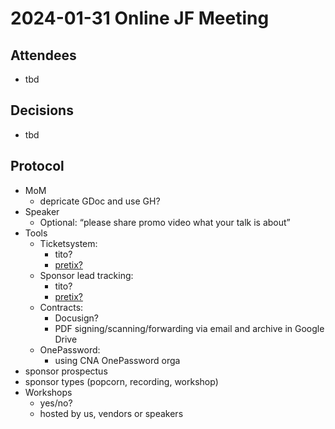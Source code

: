 # 2024-01-31 Online JF Meeting

## Attendees

- tbd

## Decisions

- tbd

## Protocol

- MoM
    - depricate GDoc and use GH?
- Speaker
    - Optional: “please share promo video what your talk is about”
- Tools
  - Ticketsystem:
    - tito?
    - [pretix?](https://pretix.eu/about/de/)
  - Sponsor lead tracking:
    - tito?
    - [pretix?](https://pretix.eu/about/de/)
  - Contracts:
    - Docusign?
    - PDF signing/scanning/forwarding via email and archive in Google Drive
  - OnePassword:
    - using CNA OnePassword orga
- sponsor prospectus
 - sponsor types (popcorn, recording, workshop)
- Workshops
  - yes/no?
  - hosted by us, vendors or speakers
